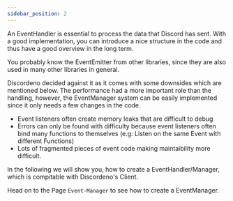 ```yaml
---
sidebar_position: 2
---
```

An EventHandler is essential to process the data that Discord has sent. With a good implementation, you can introduce a nice structure in the code and thus have a good overview in the long term. 

You probably know the EventEmitter from other libraries, since they are also used in many other libraries in general. 

Discordeno decided against it as it comes with some downsides which are mentioned below. 
The performance had a more important role than the handling, however, the EventManager system can be easily implemented since it only needs a few changes in the code.

* Event listeners often create memory leaks that are difficult to debug 
* Errors can only be found with difficulty because event listeners often bind many functions to themselves (e.g: Listen on the same Event with different Functions)
* Lots of fragmented pieces of event code making maintaibility more difficult.

In the following we will show you, how to create a EventHandler/Manager, which is compitable with Discordeno's Client.

Head on to the Page `Event-Manager` to see how to create a EventManager.